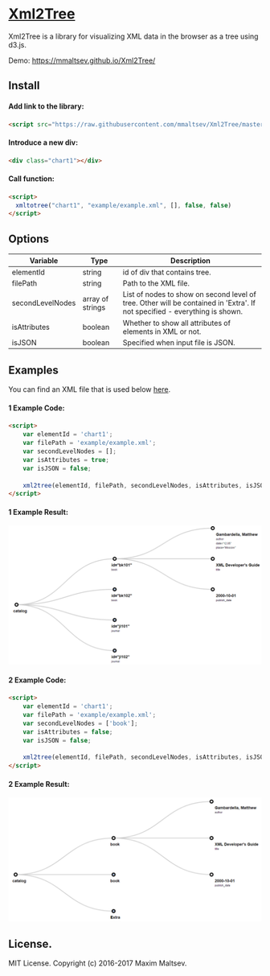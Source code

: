 # [Xml2Tree](https://github.com/mmaltsev/XML2Tree)

Xml2Tree is a library for visualizing XML data in the browser as a tree using d3.js.

Demo: https://mmaltsev.github.io/Xml2Tree/

## Install

#### Add link to the library:
```html
<script src="https://raw.githubusercontent.com/mmaltsev/Xml2Tree/master/src/xml2tree.min.js"></script>
```

#### Introduce a new div:
```html
<div class="chart1"></div>
```

#### Call function:
```html
<script>
  xmltotree("chart1", "example/example.xml", [], false, false)
</script>
```

## Options

| Variable         | Type    | Description            |
| ----------------- | ------- | ---------------------- |
| elementId        | string  | id of div that contains tree. |
| filePath         | string  | Path to the XML file. |
| secondLevelNodes | array of strings   | List of nodes to show on second level of tree. Other will be contained in 'Extra'. If not specified - everything is shown. |
| isAttributes     | boolean | Whether to show all attributes of elements in XML or not. |
| isJSON           | boolean | Specified when input file is JSON. |


## Examples
You can find an XML file that is used below [here](example/example.xml).

#### 1 Example Code:
```html
<script>
	var elementId = 'chart1';
	var filePath = 'example/example.xml';
	var secondLevelNodes = [];
	var isAttributes = true;
	var isJSON = false;
		
	xml2tree(elementId, filePath, secondLevelNodes, isAttributes, isJSON);
</script>
```

#### 1 Example Result:
<img src="example/example1.png" width="650"/>

#### 2 Example Code:
```html
<script>
	var elementId = 'chart1';
	var filePath = 'example/example.xml';
	var secondLevelNodes = ['book'];
	var isAttributes = false;
	var isJSON = false;
			
	xml2tree(elementId, filePath, secondLevelNodes, isAttributes, isJSON);
</script>
```

#### 2 Example Result:
<img src="example/example2.png" width="650"/>

## License.
MIT License. Copyright (c) 2016-2017 Maxim Maltsev.
